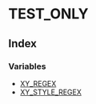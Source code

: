 # TEST_ONLY

## Index

### Variables

- [XY_REGEX](variables/XY_REGEX.md)
- [XY_STYLE_REGEX](variables/XY_STYLE_REGEX.md)
